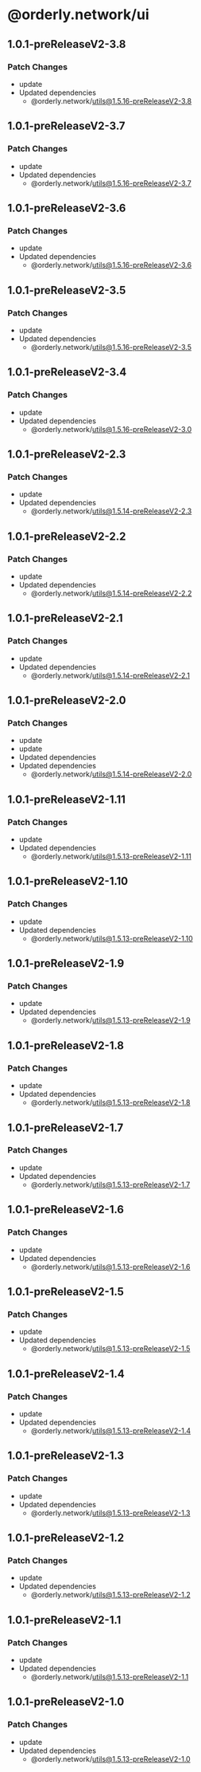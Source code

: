 # @orderly.network/ui

## 1.0.1-preReleaseV2-3.8

### Patch Changes

- update
- Updated dependencies
  - @orderly.network/utils@1.5.16-preReleaseV2-3.8

## 1.0.1-preReleaseV2-3.7

### Patch Changes

- update
- Updated dependencies
  - @orderly.network/utils@1.5.16-preReleaseV2-3.7

## 1.0.1-preReleaseV2-3.6

### Patch Changes

- update
- Updated dependencies
  - @orderly.network/utils@1.5.16-preReleaseV2-3.6

## 1.0.1-preReleaseV2-3.5

### Patch Changes

- update
- Updated dependencies
  - @orderly.network/utils@1.5.16-preReleaseV2-3.5

## 1.0.1-preReleaseV2-3.4

### Patch Changes

- update
- Updated dependencies
  - @orderly.network/utils@1.5.16-preReleaseV2-3.0

## 1.0.1-preReleaseV2-2.3

### Patch Changes

- update
- Updated dependencies
  - @orderly.network/utils@1.5.14-preReleaseV2-2.3

## 1.0.1-preReleaseV2-2.2

### Patch Changes

- update
- Updated dependencies
  - @orderly.network/utils@1.5.14-preReleaseV2-2.2

## 1.0.1-preReleaseV2-2.1

### Patch Changes

- update
- Updated dependencies
  - @orderly.network/utils@1.5.14-preReleaseV2-2.1

## 1.0.1-preReleaseV2-2.0

### Patch Changes

- update
- update
- Updated dependencies
- Updated dependencies
  - @orderly.network/utils@1.5.14-preReleaseV2-2.0

## 1.0.1-preReleaseV2-1.11

### Patch Changes

- update
- Updated dependencies
  - @orderly.network/utils@1.5.13-preReleaseV2-1.11

## 1.0.1-preReleaseV2-1.10

### Patch Changes

- update
- Updated dependencies
  - @orderly.network/utils@1.5.13-preReleaseV2-1.10

## 1.0.1-preReleaseV2-1.9

### Patch Changes

- update
- Updated dependencies
  - @orderly.network/utils@1.5.13-preReleaseV2-1.9

## 1.0.1-preReleaseV2-1.8

### Patch Changes

- update
- Updated dependencies
  - @orderly.network/utils@1.5.13-preReleaseV2-1.8

## 1.0.1-preReleaseV2-1.7

### Patch Changes

- update
- Updated dependencies
  - @orderly.network/utils@1.5.13-preReleaseV2-1.7

## 1.0.1-preReleaseV2-1.6

### Patch Changes

- update
- Updated dependencies
  - @orderly.network/utils@1.5.13-preReleaseV2-1.6

## 1.0.1-preReleaseV2-1.5

### Patch Changes

- update
- Updated dependencies
  - @orderly.network/utils@1.5.13-preReleaseV2-1.5

## 1.0.1-preReleaseV2-1.4

### Patch Changes

- update
- Updated dependencies
  - @orderly.network/utils@1.5.13-preReleaseV2-1.4

## 1.0.1-preReleaseV2-1.3

### Patch Changes

- update
- Updated dependencies
  - @orderly.network/utils@1.5.13-preReleaseV2-1.3

## 1.0.1-preReleaseV2-1.2

### Patch Changes

- update
- Updated dependencies
  - @orderly.network/utils@1.5.13-preReleaseV2-1.2

## 1.0.1-preReleaseV2-1.1

### Patch Changes

- update
- Updated dependencies
  - @orderly.network/utils@1.5.13-preReleaseV2-1.1

## 1.0.1-preReleaseV2-1.0

### Patch Changes

- update
- Updated dependencies
  - @orderly.network/utils@1.5.13-preReleaseV2-1.0
